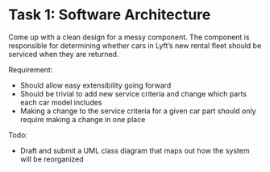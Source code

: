 # Task 1: Software Architecture
Come up with a clean design for a messy component. The component is responsible for determining whether cars in Lyft’s new rental fleet should be serviced when they are returned. 

Requirement:
- Should allow easy extensibility going forward
- Should be trivial to add new service criteria and change which parts each car model includes
- Making a change to the service criteria for a given car part should only require making a change in one place

Todo:
- Draft and submit a UML class diagram that maps out how the system will be reorganized
